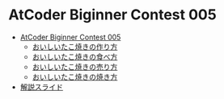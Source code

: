 AtCoder Biginner Contest 005
============================

- [AtCoder Biginner Contest 005](http://abc005.contest.atcoder.jp/)
    - [おいしいたこ焼きの作り方](http://abc005.contest.atcoder.jp/tasks/abc005_1)
    - [おいしいたこ焼きの食べ方](http://abc005.contest.atcoder.jp/tasks/abc005_2)
    - [おいしいたこ焼きの売り方](http://abc005.contest.atcoder.jp/tasks/abc005_3)
    - [おいしいたこ焼きの焼き方](http://abc005.contest.atcoder.jp/tasks/abc005_4)
- [解説スライド](http://www.slideshare.net/chokudai/abc005)
